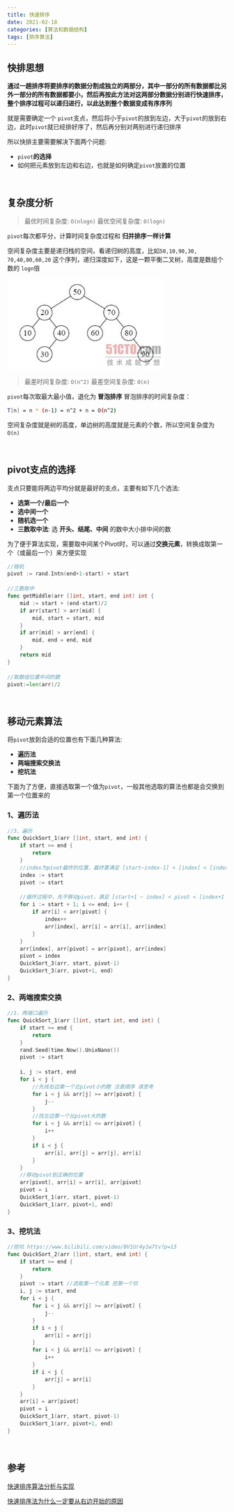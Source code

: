```yaml
---
title: 快速排序
date: 2021-02-18
categories: [算法和数据结构]
tags: [排序算法]  
---
```


## 快排思想

**通过一趟排序将要排序的数据分割成独立的两部分，其中一部分的所有数据都比另外一部分的所有数据都要小，然后再按此方法对这两部分数据分别进行快速排序，整个排序过程可以递归进行，以此达到整个数据变成有序序列**

就是需要确定一个 `pivot`支点，然后将小于`pivot`的放到左边，大于`pivot`的放到右边，此时`pivot`就已经排好序了，然后再分别对两别进行递归排序

所以快排主要需要解决下面两个问题:

- `pivot`**的选择**
- 如何把元素放到左边和右边，也就是如何确定`pivot`放置的位置

​    

## 复杂度分析

> 最优时间复杂度: `O(nlogn)`  最优空间复杂度: `O(logn)`

`pivot`每次都平分，计算时间复杂度过程和 **归并排序一样计算**

空间复杂度主要是递归栈的空间，看递归树的高度，比如`50,10,90,30, 70,40,80,60,20` 这个序列，递归深度如下，这是一颗平衡二叉树，高度是数组个数的 `logn`倍

![](https://raw.githubusercontent.com/biningo/cdn/master/img/quick.jpg)

> 最差时间复杂度: `O(n^2)`  最差空间复杂度: `O(n)`

`pivot`每次取最大最小值，退化为 **冒泡排序** 冒泡排序的时间复杂度：

```bash
T[n] = n * (n-1) = n^2 + n = O(n^2)
```

空间复杂度就是树的高度，单边树的高度就是元素的个数，所以空间复杂度为`O(n)`

​    

## pivot支点的选择

支点只要能将两边平均分就是最好的支点，主要有如下几个选法:

- **选第一个/最后一个**
- **选中间一个**
- **随机选一个**
- **三数取中法**: 选 **开头、结尾、中间** 的数中大小排中间的数

为了便于算法实现，需要取中间某个Pivot时，可以通过**交换元素**，转换成取第一个（或最后一个）来方便实现

```go
//随机
pivot := rand.Intn(end+1-start) + start

//三数取中
func getMiddle(arr []int, start, end int) int {
	mid := start + (end-start)/2
	if arr[start] > arr[mid] {
		mid, start = start, mid
	}
	if arr[mid] > arr[end] {
		mid, end = end, mid
	}
	return mid
}

//取数组位置中间的数
pivot:=len(arr)/2
```

​    

## 移动元素算法

将`pivot`放到合适的位置也有下面几种算法:

- **遍历法**
- **两端搜索交换法**
- **挖坑法**

下面为了方便，直接选取第一个值为`pivot`，一般其他选取的算法也都是会交换到第一个位置来的

### 1、遍历法

```go
//3、遍历
func QuickSort_1(arr []int, start, end int) {
	if start >= end {
		return
	}
    //index为pivot最终的位置，最终要满足 [start~index-1] < [index] < [index+1 ~ end]
	index := start
	pivot := start

    //循环过程中，先不移动pivot，满足 [start+1 ~ index] < pivot < [index+1 ~ end]
	for i := start + 1; i <= end; i++ {
		if arr[i] < arr[pivot] {
			index++
			arr[index], arr[i] = arr[i], arr[index]
		}
	}
	arr[index], arr[pivot] = arr[pivot], arr[index]
	pivot = index
	QuickSort_3(arr, start, pivot-1)
	QuickSort_3(arr, pivot+1, end)
}
```

### 2、两端搜索交换

```go
//1、两端口遍历
func QuickSort_1(arr []int, start int, end int) {
	if start >= end {
		return
	}
	rand.Seed(time.Now().UnixNano())
	pivot := start

	i, j := start, end
	for i < j {
		//先找右边第一个比pivot小的数 注意顺序 请思考
		for i < j && arr[j] >= arr[pivot] {
			j--
		}
        //找左边第一个比pivot大的数
		for i < j && arr[i] <= arr[pivot] {
			i++
		}
		if i < j {
			arr[i], arr[j] = arr[j], arr[i]
		}
	}
	//移动pivot到正确的位置
	arr[pivot], arr[i] = arr[i], arr[pivot]
	pivot = i
	QuickSort_1(arr, start, pivot-1)
	QuickSort_1(arr, pivot+1, end)
}
```

### 3、挖坑法

```go
//挖坑 https://www.bilibili.com/video/BV1Ur4y1w7tv?p=13
func QuickSort_2(arr []int, start, end int) {
	if start >= end {
		return
	}
	pivot := start //选取第一个元素 挖第一个坑
	i, j := start, end
	for i < j {
		for i < j && arr[j] >= arr[pivot] {
			j--
		}
		if i < j {
			arr[i] = arr[j]
		}
		for i < j && arr[i] <= arr[pivot] {
			i++
		}
		if i < j {
			arr[j] = arr[i]
		}
	}
	arr[i] = arr[pivot]
	pivot = i
	QuickSort_1(arr, start, pivot-1)
	QuickSort_1(arr, pivot+1, end)
}
```

​    

## 参考

[快速排序算法分析与实现](https://www.paincker.com/quick-sort)

[快速排序法为什么一定要从右边开始的原因](https://blog.csdn.net/lkp1603645756/article/details/85008715)